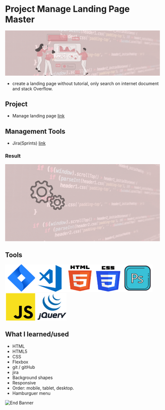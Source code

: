 # Project Manage Landing Page Master

![Begin Banner](Documentation/top-1200x350.gif)

* create a landing page without tutorial, only search on internet document and stack Overflow.

## Project
* Manage landing page [link](https://github.com/pittyh6/manage-landing-page-master)

## Management Tools
* Jira(Sprints) [link](https://github.com/pittyh6/manage-landing-page-master/tree/master/Sprint2)
### Result
![Middle Banner](Documentation/Under_Development.gif)

## Tools
<img src= Documentation/jira.png  height="90" width="100" ><img src= Documentation/vscode.png  height="90" width="100"><img src= Documentation/html.png  height="90" width="90"><img src= Documentation/css.png  height="90" width="90"><img src= Documentation/photoshop.png  height="90" width="100"><img src= Documentation/js.png  height="90" width="100"><img src= Documentation/jquery.png  height="90" width="100">

## What I learned/used
* HTML
* HTML5
* CSS
* Flexbox
* git / gitHub
* jira
* Background shapes
* Responsive
* Order: mobile, tablet, desktop.
* Hamburguer menu


![End Banner](Documentation/botton-1200x350.gif)